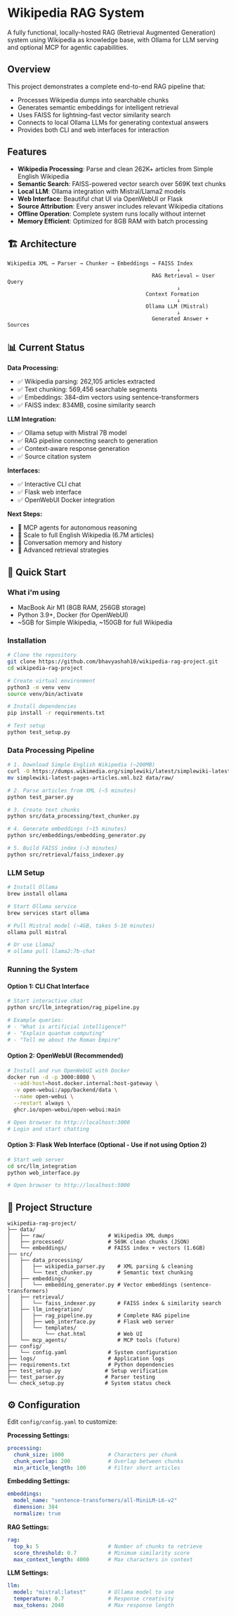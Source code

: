 # Wikipedia RAG System

A fully functional, locally-hosted RAG (Retrieval Augmented Generation) system using Wikipedia as knowledge base, with Ollama for LLM serving and optional MCP for agentic capabilities.

## Overview

This project demonstrates a complete end-to-end RAG pipeline that:
- Processes Wikipedia dumps into searchable chunks
- Generates semantic embeddings for intelligent retrieval
- Uses FAISS for lightning-fast vector similarity search
- Connects to local Ollama LLMs for generating contextual answers
- Provides both CLI and web interfaces for interaction


## Features

- **Wikipedia Processing**: Parse and clean 262K+ articles from Simple English Wikipedia
- **Semantic Search**: FAISS-powered vector search over 569K text chunks
- **Local LLM**: Ollama integration with Mistral/Llama2 models
- **Web Interface**: Beautiful chat UI via OpenWebUI or Flask
- **Source Attribution**: Every answer includes relevant Wikipedia citations
- **Offline Operation**: Complete system runs locally without internet
- **Memory Efficient**: Optimized for 8GB RAM with batch processing

## 🏗️ Architecture

```
Wikipedia XML → Parser → Chunker → Embeddings → FAISS Index
                                                      ↓
                                              RAG Retrieval ← User Query
                                                      ↓
                                            Context Formation
                                                      ↓
                                            Ollama LLM (Mistral)
                                                      ↓
                                              Generated Answer + Sources
```

## 📊 Current Status

**Data Processing:**
- ✅ Wikipedia parsing: 262,105 articles extracted
- ✅ Text chunking: 569,456 searchable segments
- ✅ Embeddings: 384-dim vectors using sentence-transformers
- ✅ FAISS index: 834MB, cosine similarity search

**LLM Integration:**
- ✅ Ollama setup with Mistral 7B model
- ✅ RAG pipeline connecting search to generation
- ✅ Context-aware response generation
- ✅ Source citation system

**Interfaces:**
- ✅ Interactive CLI chat
- ✅ Flask web interface
- ✅ OpenWebUI Docker integration

**Next Steps:**
- 🔄 MCP agents for autonomous reasoning
- 🔄 Scale to full English Wikipedia (6.7M articles)
- 🔄 Conversation memory and history
- 🔄 Advanced retrieval strategies

## 🚀 Quick Start

### What i'm using
- MacBook Air M1 (8GB RAM, 256GB storage)
- Python 3.9+, Docker (for OpenWebUI)
- ~5GB for Simple Wikipedia, ~150GB for full Wikipedia

### Installation

```bash
# Clone the repository
git clone https://github.com/bhavyashah10/wikipedia-rag-project.git
cd wikipedia-rag-project

# Create virtual environment
python3 -m venv venv
source venv/bin/activate

# Install dependencies
pip install -r requirements.txt

# Test setup
python test_setup.py
```

### Data Processing Pipeline

```bash
# 1. Download Simple English Wikipedia (~200MB)
curl -O https://dumps.wikimedia.org/simplewiki/latest/simplewiki-latest-pages-articles.xml.bz2
mv simplewiki-latest-pages-articles.xml.bz2 data/raw/

# 2. Parse articles from XML (~5 minutes)
python test_parser.py

# 3. Create text chunks
python src/data_processing/text_chunker.py

# 4. Generate embeddings (~15 minutes)
python src/embeddings/embedding_generator.py

# 5. Build FAISS index (~3 minutes)
python src/retrieval/faiss_indexer.py
```

### LLM Setup

```bash
# Install Ollama
brew install ollama

# Start Ollama service
brew services start ollama

# Pull Mistral model (~4GB, takes 5-10 minutes)
ollama pull mistral

# Or use Llama2
# ollama pull llama2:7b-chat
```

### Running the System

#### Option 1: CLI Chat Interface

```bash
# Start interactive chat
python src/llm_integration/rag_pipeline.py

# Example queries:
# - "What is artificial intelligence?"
# - "Explain quantum computing"
# - "Tell me about the Roman Empire"
```


#### Option 2: OpenWebUI (Recommended)

```bash
# Install and run OpenWebUI with Docker
docker run -d -p 3000:8080 \
  --add-host=host.docker.internal:host-gateway \
  -v open-webui:/app/backend/data \
  --name open-webui \
  --restart always \
  ghcr.io/open-webui/open-webui:main

# Open browser to http://localhost:3000
# Login and start chatting
```

#### Option 3: Flask Web Interface (Optional - Use if not using Option 2)

```bash
# Start web server
cd src/llm_integration
python web_interface.py

# Open browser to http://localhost:5000
```

## 📁 Project Structure

```
wikipedia-rag-project/
├── data/
│   ├── raw/                    # Wikipedia XML dumps
│   ├── processed/              # 569K clean chunks (JSON)
│   └── embeddings/             # FAISS index + vectors (1.6GB)
├── src/
│   ├── data_processing/
│   │   ├── wikipedia_parser.py    # XML parsing & cleaning
│   │   └── text_chunker.py        # Semantic text chunking
│   ├── embeddings/
│   │   └── embedding_generator.py # Vector embeddings (sentence-transformers)
│   ├── retrieval/
│   │   └── faiss_indexer.py       # FAISS index & similarity search
│   ├── llm_integration/
│   │   ├── rag_pipeline.py        # Complete RAG pipeline
│   │   ├── web_interface.py       # Flask web server
│   │   └── templates/
│   │       └── chat.html          # Web UI
│   └── mcp_agents/                # MCP tools (future)
├── config/
│   └── config.yaml             # System configuration
├── logs/                       # Application logs
├── requirements.txt            # Python dependencies
├── test_setup.py              # Setup verification
├── test_parser.py             # Parser testing
└── check_setup.py             # System status check

```

## ⚙️ Configuration

Edit `config/config.yaml` to customize:

**Processing Settings:**
```yaml
processing:
  chunk_size: 1000              # Characters per chunk
  chunk_overlap: 200            # Overlap between chunks
  min_article_length: 100       # Filter short articles
```

**Embedding Settings:**
```yaml
embeddings:
  model_name: "sentence-transformers/all-MiniLM-L6-v2"
  dimension: 384
  normalize: true
```

**RAG Settings:**
```yaml
rag:
  top_k: 5                      # Number of chunks to retrieve
  score_threshold: 0.7          # Minimum similarity score
  max_context_length: 4000      # Max characters in context
```

**LLM Settings:**
```yaml
llm:
  model: "mistral:latest"       # Ollama model to use
  temperature: 0.7              # Response creativity
  max_tokens: 2048              # Max response length
```